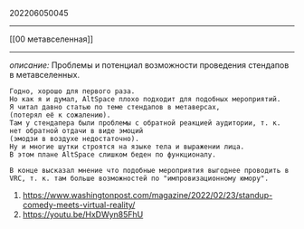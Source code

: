 202206050045
***
[[00 метавселенная]]
***
*описание:*
Проблемы и потенциал возможности проведения стендапов в метавселенных.

```
Годно, хорошо для первого раза. 
Но как я и думал, AltSpace плохо подходит для подобных мероприятий. 
Я читал давно статью по теме стендапов в метаверсах,
(потерял её к сожалению).
Там у стендапера были проблемы с обратной реакцией аудитории, т. к. нет обратной отдачи в виде эмоций 
(эмодзи в воздухе недостаточно). 
Ну и многие шутки строятся на языке тела и выражении лица.
В этом плане AltSpace слишком беден по функционалу.

В конце высказал мнение что подобные мероприятия выгоднее проводить в VRC, т. к. там больше возможностей по "импровизационному юмору".
```
1. https://www.washingtonpost.com/magazine/2022/02/23/standup-comedy-meets-virtual-reality/
2. https://youtu.be/HxDWyn85FhU